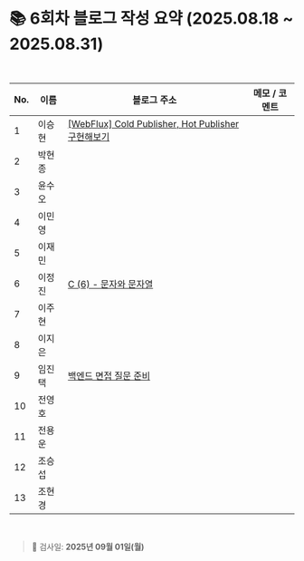 # 📚 6회차 블로그 작성 요약 (2025.08.18 ~ 2025.08.31)

<br>

| No. | 이름   | 블로그 주소                                           | 메모 / 코멘트 |
|-----|--------|--------------------------------------------------------|----------------|
| 1   | 이승현 |      [[WebFlux] Cold Publisher, Hot Publisher 구현해보기](https://ssddo-story.tistory.com/69)                                                  |                |
| 2   | 박현종 |                                                        |                |
| 3   | 윤수오 |                                                        |                |
| 4   | 이민영 |                                                        |                |
| 5   | 이재민 |                                                        |                |
| 6   | 이정진 |    [C (6) - 문자와 문자열](https://freshdev.tistory.com/62)                                                    |                |
| 7   | 이주현 |                                                        |                |
| 8   | 이지은 |                                                        |                |
| 9   | 임진택 |    [백엔드 면접 질문 준비](https://taekt.tistory.com/44)    |                |
| 10  | 전영호 |                                                        |                |
| 11  | 전용운 |                                                        |                |
| 12  | 조승섭 |                                                        |                |
| 13  | 조현경 |                                                        |                |

<br>

> 📌 검사일: **2025년 09월 01일(월)**
